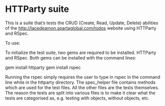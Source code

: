 HTTParty suite
========

This is a suite that’s tests the CRUD (Create, Read, Update, Delete) abilities of the http://lacedeamon.spartaglobal.com/todos website using HTTParty and RSpec.

To use:

To initialize the test suite, two gems are required to be installed. HTTParty and RSpec. Both gems can be installed with the command lines:

gem install httparty
gem install rspec

Running the rspec simply requires the user to type in rspec  in the command line while in the httparty directory. 
The spec_helper file contains methods which are used for the test files. All the other files are the tests themselves. The reason the tests are split into various files is to make it clear what the tests are categorised as, e.g. testing with objects, without objects, etc.

